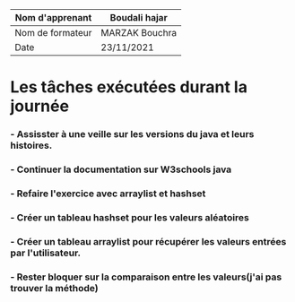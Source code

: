  	
     
     
| Nom d'apprenant  |Boudali hajar|
| ------------- | ------------- |
| Nom de formateur  | MARZAK Bouchra |
| Date  |  23/11/2021|
     
   # Les tâches exécutées durant la journée 
   ### - Assisster à une veille sur les versions du java et leurs histoires. 
   ### - Continuer la documentation sur W3schools java
   ###  - Refaire l'exercice avec arraylist et hashset
   ###  - Créer un tableau hashset pour les valeurs aléatoires
   ###  - Créer un tableau arraylist pour récupérer les valeurs entrées par l'utilisateur. 
   ###  - Rester bloquer sur la comparaison entre les valeurs(j'ai pas trouver la méthode)
  
